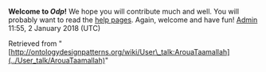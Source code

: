 __Welcome to _Odp_!__ We hope you will contribute much and well. 
You will probably want to read the [help pages](http://ontologydesignpatterns.org/wiki/Help:Contents "Help:Contents"). Again, welcome and have fun! [Admin](../User/ValentinaPresutti "User:ValentinaPresutti") 11:55, 2 January 2018 (UTC)





Retrieved from "[http://ontologydesignpatterns.org/wiki/User\_talk:ArouaTaamallah](../User_talk/ArouaTaamallah)"